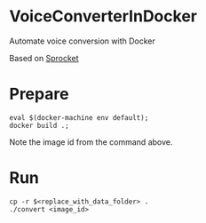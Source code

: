 # VoiceConverterInDocker
Automate voice conversion with Docker

Based on [Sprocket](https://github.com/k2kobayashi/sprocket)

# Prepare
```
eval $(docker-machine env default);
docker build .;
```
Note the image id from the command above.

# Run
```
cp -r $<replace_with_data_folder> .
./convert <image_id>
```
